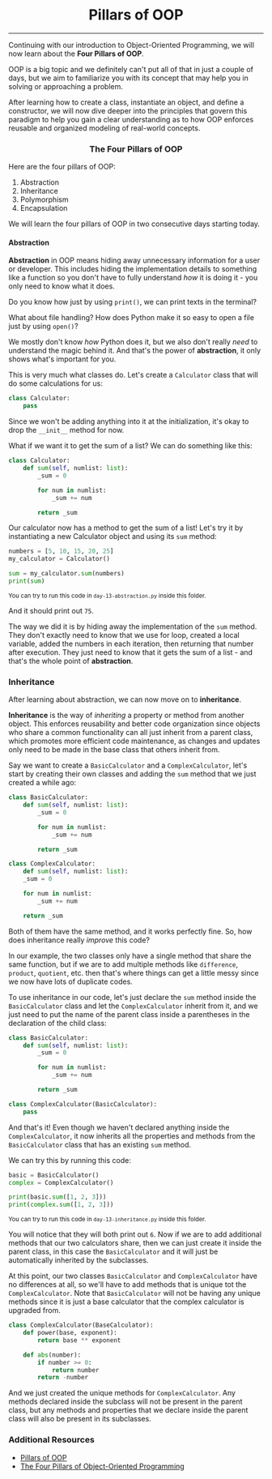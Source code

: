<h1 align="center">Pillars of OOP</h1>

---

Continuing with our introduction to Object-Oriented Programming, we will now learn about the **Four Pillars of OOP**.

OOP is a big topic and we definitely can't put all of that in just a couple of days, but we aim to familiarize you with its concept that may help you in solving or approaching a problem.

After learning how to create a class, instantiate an object, and define a constructor, we will now dive deeper into the principles that govern this paradigm to help you gain a clear understanding as to how OOP enforces reusable and organized modeling of real-world concepts.

<h3 align='center'>The Four Pillars of OOP</h3>

Here are the four pillars of OOP:

1. Abstraction
2. Inheritance
3. Polymorphism
4. Encapsulation

We will learn the four pillars of OOP in two consecutive days starting today.

#### Abstraction

**Abstraction** in OOP means hiding away  unnecessary information for a user or developer. This includes hiding the implementation details to something like a function so you don't have to fully understand *how* it is doing it - you only need to know what it does.

Do you know how just by using `print()`, we can print texts in the terminal? 

What about file handling? How does Python make it so easy to open a file just by using `open()`?

We mostly don't know *how* Python does it, but we also don't really *need* to understand the magic behind it. And that's the power of **abstraction**, it only shows what's important for you.

This is very much what classes do. Let's create a `Calculator` class that will do some calculations for us:

```python
class Calculator:
    pass
```

Since we won't be adding anything into it at the initialization, it's okay to drop the `__init__` method for now.

What if we want it to get the sum of a list? We can do something like this:

```python
class Calculator:
    def sum(self, numlist: list):
        _sum = 0

        for num in numlist:
            _sum += num

        return _sum
```

Our calculator now has a method to get the sum of a list! Let's try it by instantiating a new Calculator object and using its `sum` method:

```python
numbers = [5, 10, 15, 20, 25]
my_calculator = Calculator()

sum = my_calculator.sum(numbers)
print(sum)
```

<sup>You can try to run this code in `day-13-abstraction.py` inside this folder.</sup>

And it should print out `75`.

The way we did it is by hiding away the implementation of the `sum` method. They don't exactly need to know that we use for loop, created a local variable, added the numbers in each iteration, then returning that number after execution. They just need to know that it gets the sum of a list - and that's the whole point of **abstraction**.

### Inheritance

After learning about abstraction, we can now move on to **inheritance**.

**Inheritance** is the way of *inheriting* a property or method from another object. This enforces reusability and better code organization since objects who share a common functionality can all just inherit from a parent class, which promotes more efficient code maintenance, as changes and updates only need to be made in the base class that others inherit from.

Say we want to create a `BasicCalculator` and a `ComplexCalculator`, let's start by creating their own classes and adding the `sum` method that we just created a while ago:

```python
class BasicCalculator:
    def sum(self, numlist: list):
        _sum = 0

        for num in numlist:
            _sum += num

        return _sum
```

```python
class ComplexCalculator:
    def sum(self, numlist: list):
    _sum = 0

    for num in numlist:
        _sum += num

    return _sum
```

Both of them have the same method, and it works perfectly fine. So, how does inheritance really *improve* this code?

In our example, the two classes only have a single method that share the same function, but if we are to add multiple methods like `difference`, `product`, `quotient`, etc. then that's where things can get a little messy since we now have lots of duplicate codes.

To use inheritance in our code, let's just declare the `sum` method inside the `BasicCalculator` class and let the `ComplexCalculator` inherit from it, and we just need to put the name of the parent class inside a parentheses in the declaration of the child class:

```python
class BasicCalculator:
    def sum(self, numlist: list):
        _sum = 0

        for num in numlist:
            _sum += num

        return _sum

class ComplexCalculator(BasicCalculator):
    pass
```

And that's it! Even though we haven't declared anything inside the `ComplexCalculator`, it now inherits all the properties and methods from the `BasicCalculator` class that has an existing `sum` method.

We can try this by running this code:

```python
basic = BasicCalculator()
complex = ComplexCalculator()

print(basic.sum([1, 2, 3]))
print(complex.sum([1, 2, 3]))
```

<sup>You can try to run this code in `day-13-inheritance.py` inside this folder.

You will notice that they will both print out `6`. Now if we are to add additional methods that our two calculators share, then we can just create it inside the parent class, in this case the `BasicCalculator` and it will just be automatically inherited by the subclasses.

At this point, our two classes `BasicCalculator` and `ComplexCalculator` have no differences at all, so we'll have to add methods that is unique tot the `ComplexCalculator`. Note that `BasicCalculator` will not be having any unique methods since it is just a base calculator that the complex calculator is upgraded from.

```python
class ComplexCalculator(BaseCalculator):
    def power(base, exponent):
        return base ** exponent

    def abs(number):
        if number >= 0:
            return number
        return -number
```

And we just created the unique methods for `ComplexCalculator`. Any methods declared inside the subclass will not be present in the parent class, but any methods and properties that we declare inside the parent class will also be present in its subclasses.

### Additional Resources

- [Pillars of OOP](https://dev.to/kedark/pillars-of-oops-in-python-k6a)
- [The Four Pillars of Object-Oriented Programming](https://www.freecodecamp.org/news/four-pillars-of-object-oriented-programming/)